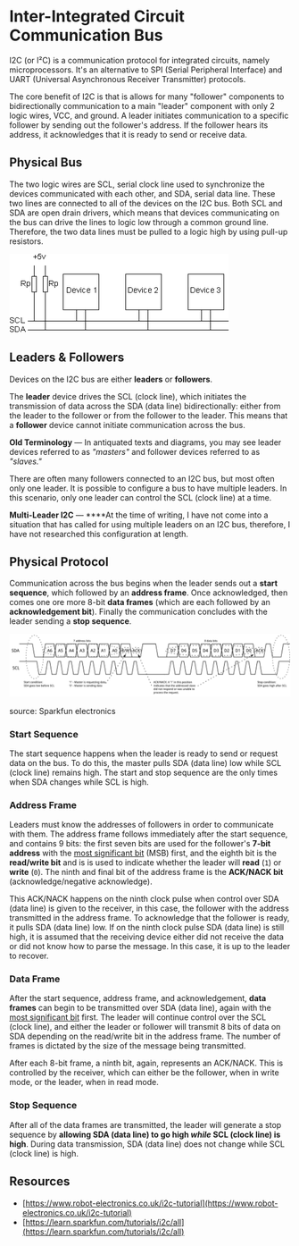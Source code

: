 # Inter-Integrated Circuit Communication Bus

I2C (or I²C) is a communication protocol for integrated circuits, namely microprocessors. It's an alternative to SPI (Serial Peripheral Interface) and UART (Universal Asynchronous Receiver Transmitter) protocols.

The core benefit of I2C is that is allows for many "follower" components to bidirectionally communication to a main "leader" component with only 2 logic wires, VCC, and ground. A leader initiates communication to a specific follower by sending out the follower's address. If the follower hears its address, it acknowledges that it is ready to send or receive data.

## Physical Bus

The two logic wires are SCL, serial clock line used to synchronize the devices communicated with each other, and SDA, serial data line. These two lines are connected to all of the devices on the I2C bus. Both SCL and SDA are open drain drivers, which means that devices communicating on the bus can drive the lines to logic low through a common ground line. Therefore, the two data lines must be pulled to a logic high by using pull-up resistors.

![](/research/periphery/images/i2c_circuit.png)

## Leaders & Followers

Devices on the I2C bus are either **leaders** or **followers**.

The **leader** device drives the SCL (clock line), which initiates the transmission of data across the SDA (data line) bidirectionally: either from the leader to the follower or from the follower to the leader. This means that a **follower** device cannot initiate communication across the bus.

**Old Terminology** — In antiquated texts and diagrams, you may see leader devices referred to as *"masters"* and follower devices referred to as *"slaves."*

There are often many followers connected to an I2C bus, but most often only one leader. It is possible to configure a bus to have multiple leaders. In this scenario, only one leader can control the SCL (clock line) at a time.

**Multi-Leader I2C** — ****At the time of writing, I have not come into a situation that has called for using multiple leaders on an I2C bus, therefore, I have not researched this configuration at length.

## Physical Protocol

Communication across the bus begins when the leader sends out a **start sequence**, which followed by an **address frame**. Once acknowledged, then comes one ore more 8-bit **data frames** (which are each followed by an **acknowledgement bit**). Finally the communication concludes with the leader sending a **stop sequence**.

![](/research/periphery/images/i2c_sequence.png)

source: Sparkfun electronics

### Start Sequence

The start sequence happens when the leader is ready to send or request data on the bus. To do this, the master pulls SDA (data line) low while SCL (clock line) remains high. The start and stop sequence are the only times when SDA changes while SCL is high.

### Address Frame

Leaders must know the addresses of followers in order to communicate with them. The address frame follows immediately after the start sequence, and contains 9 bits: the first seven bits are used for the follower's **7-bit address** with the [most significant bit](/research/periphery/most_significant_bit.md) (MSB) first, and the eighth bit is the **read/write bit** and is is used to indicate whether the leader will **read** (`1`) or **write** (`0`). The ninth and final bit of the address frame is the **ACK/NACK bit** (acknowledge/negative acknowledge).

This ACK/NACK happens on the ninth clock pulse when control over SDA (data line) is given to the receiver, in this case, the follower with the address transmitted in the address frame. To acknowledge that the follower is ready, it pulls SDA (data line) low. If on the ninth clock pulse SDA (data line) is still high, it is assumed that the receiving device either did not receive the data or did not know how to parse the message. In this case, it is up to the leader to recover.

### Data Frame

After the start sequence, address frame, and acknowledgement, **data frames** can begin to be transmitted over SDA (data line), again with the [most significant bit](/research/periphery/most_significant_bit.md) first. The leader will continue control over the SCL (clock line), and either the leader or follower will transmit 8 bits of data on SDA depending on the read/write bit in the address frame. The number of frames is dictated by the size of the message being transmitted.

After each 8-bit frame, a ninth bit, again, represents an ACK/NACK. This is controlled by the receiver, which can either be the follower, when in write mode, or the leader, when in read mode.

### Stop Sequence

After all of the data frames are transmitted, the leader will generate a stop sequence by **allowing SDA (data line) to go high *while* SCL (clock line) is high**. During data transmission, SDA (data line) does not change while SCL (clock line) is high.

## Resources

- [https://www.robot-electronics.co.uk/i2c-tutorial](https://www.robot-electronics.co.uk/i2c-tutorial)
- [https://learn.sparkfun.com/tutorials/i2c/all](https://learn.sparkfun.com/tutorials/i2c/all)
